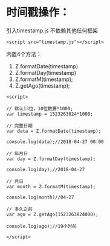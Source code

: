 # 时间戳操作：</br>

引入timestamp.js 不依赖其他任何框架</br>

```
<script src="timestamp.js"></script>
```
内置4个方法：</br>
1.	Z.formatDate(timestamp)
2.	Z.formatDay(timestamp)
3.	Z.formatM(timestamp);
4.	Z.getAgo(timestamp);

```
<script>

// 默认13位，10位数要*1000;
var timestamp = 1523263824*1000;

// 完整日期
var data = Z.formatDate(timestamp);

console.log(data);//2018-04-27 00:00

// 年月日
var day = Z.formatDay(timestamp);

console.log(day);//2018-04-27

// 月日
var month = Z.formatM(timestamp);

console.log(month)//04-27

// 多久之前
var ago = Z.getAgo(1523263824000);

console.log(ago);//19小时前

</script>
```
